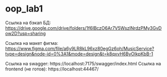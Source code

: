 # oop_lab1

Ссылка на бэкап БД: https://drive.google.com/drive/folders/1f6IBczO6Ar7V5WszlNrdzPMy3GvDow2D?usp=sharing

Ссылка на макет фигма: https://www.figma.com/file/a6y9LR8kL96xz80egGz6oh/MusicService?type=design&node-id=0%3A1&mode=design&t=k8qxvH6ByOlkpKbB-1

Ссылка на swagger: https://localhost:7175/swagger/index.html
Ссылка на frontend (не готов): https://localhost:44467/
